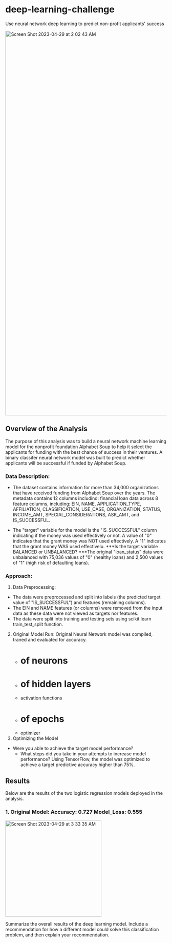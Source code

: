 # deep-learning-challenge
Use neural network deep learning to predict non-profit applicants' success 

<img width="1200" alt="Screen Shot 2023-04-29 at 2 02 43 AM" src="https://user-images.githubusercontent.com/44728723/235286788-96767064-3118-48e0-b2d0-37e3ec74ef26.png">

## Overview of the Analysis
The purpose of this analysis was to build a neural network machine learning model for the nonprofit foundation Alphabet Soup to help it select the applicants for funding with the best chance of success in their ventures. A binary classifer neural network model was built to predict whether applicants will be successful if funded by Alphabet Soup.

### Data Description:
 - The dataset contains information for more than 34,000 organizations that have received funding from Alphabet Soup over the years. The metadata contains 12 columns includind: financial loan data across 8 feature columns, including: EIN, NAME, APPLICATION_TYPE, AFFILIATION, CLASSIFICATION, USE_CASE, ORGANIZATION, STATUS, INCOME_AMT, SPECIAL_CONSIDERATIONS, ASK_AMT, and IS_SUCCESSFUL.

 - The "target" variable for the model is the "IS_SUCCESSFUL" column indicating if the money was used effectively or not. A value of "0" indicates that the grant money was NOT used effectively. A "1" indicates that the grant money WAS used effectivelu. ***Is the target variable  BALANCED or UNBALANCED? ***The original "loan_status" data were unbalanced with 75,036 values of "0" (healthy loans) and 2,500 values of "1" (high risk of defaulting loans).

### Approach:
 1. Data Preprocessing:  
  - The data were preprocessed and split into labels (the predicted target value of "IS_SUCCESSFUL") and features (remaining columns).
  - The EIN and NAME features (or columns) were removed from the input data as these data were not viewed as targets nor features.
  - The data were split into training and testing sets using scikit learn train_test_split function.
 2. Original Model Run:  Original Neural Network model was compiled, traned and evaluated for accuracy.
    - # of neurons
    - # of hidden layers
    - activation functions
    - # of epochs
    - optimizer
 3. Optimizing the Model
  - Were you able to achieve the target model performance?
    - What steps did you take in your attempts to increase model performance?
Using TensorFlow, the model was optimized to achieve a target predictive accuracy higher than 75%. 


## Results

Below are the results of the two logistic regression models deployed in the analysis.

### 1. Original Model:  Accuracy: 0.727  Model_Loss:  0.555
<img width="300" alt="Screen Shot 2023-04-29 at 3 33 35 AM" src="https://user-images.githubusercontent.com/44728723/235290048-f86c3b55-d204-4993-a817-293f62fb2f91.png">


Summarize the overall results of the deep learning model. Include a recommendation for how a different model could solve this classification problem, and then explain your recommendation.
